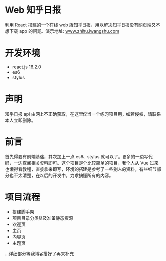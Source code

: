 # Web 知乎日报
利用 React 搭建的一个在线 web 版知乎日报，用以解决知乎日报没有网页端又不想下载 app 的问题。演示地址: www.zhihu.iwangshu.com
# 开发环境
+ react.js 16.2.0
+ es6
+ stylus
# 声明
知乎日报 api 由网上不正确获取，在这里仅当一个练习项目用，如若侵权，请联系本人立即删除。
# 前言
首先得要有前端基础，其次加上一点 es6、stylus 就可以了。更多的一边写代码，一边查阅相关资料即可。这个项目是个比较简单的项目，我个人从 Vue 过来也懒得看教程，直接拿来即写，环境的搭建是参考了一些别人的资料，有些细节部分也不太清楚，在以后的开发中，力求搞懂所有的内容。
# 项目流程
+ 搭建脚手架
+ 项目目录分类以及准备静态资源
+ 欢迎页
+ 主页
+ 内容页
+ 主题页

...详细部分等我博客搭好了再来补充
